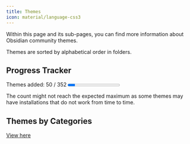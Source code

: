 ```yaml
---
title: Themes
icon: material/language-css3
---
```


Within this page and its sub-pages, you can find more information about Obsidian community themes.

Themes are sorted by alphabetical order in folders.

## Progress Tracker
<p>
    Themes added: 50 / 352
    <progress value="50" max="352"/>
</p>

The count might not reach the expected maximum as some themes may have installations that do not work from time to time.

## Themes by Categories
[View here](./categories.md)